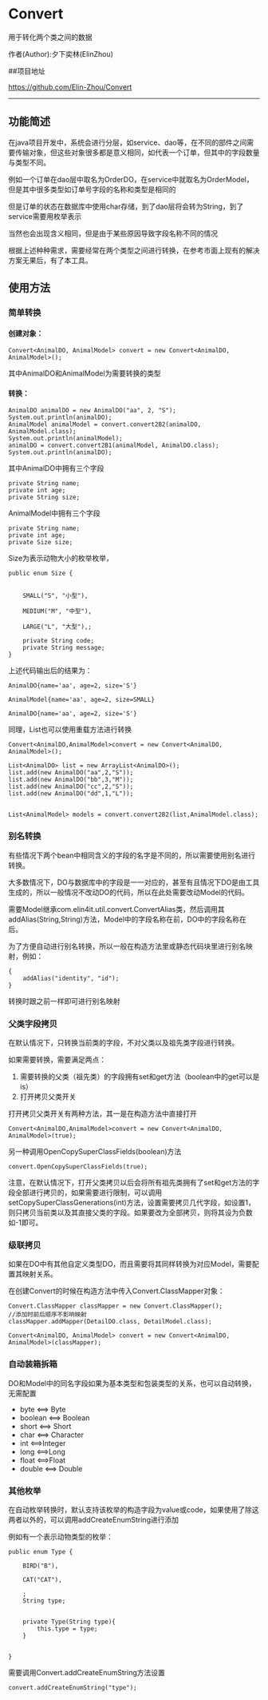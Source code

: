 # Convert

用于转化两个类之间的数据

作者(Author):夕下奕林(ElinZhou)


##项目地址

https://github.com/Elin-Zhou/Convert


***

## 功能简述
在java项目开发中，系统会进行分层，如service、dao等，在不同的部件之间需要传输对象，但这些对象很多都是意义相同，如代表一个订单，但其中的字段数量与类型不同。

例如一个订单在dao层中取名为OrderDO，在service中就取名为OrderModel，但是其中很多类型如订单号字段的名称和类型是相同的

但是订单的状态在数据库中使用char存储，到了dao层将会转为String，到了service需要用枚举表示

当然也会出现含义相同，但是由于某些原因导致字段名称不同的情况


根据上述种种需求，需要经常在两个类型之间进行转换，在参考市面上现有的解决方案无果后，有了本工具。


## 使用方法

### 简单转换

#### 创建对象：
	Convert<AnimalDO, AnimalModel> convert = new Convert<AnimalDO, AnimalModel>();
其中AnimalDO和AnimalModel为需要转换的类型


#### 转换：

	AnimalDO animalDO = new AnimalDO("aa", 2, "S");
	System.out.println(animalDO);
	AnimalModel animalModel = convert.convert2B2(animalDO, AnimalModel.class);
	System.out.println(animalModel);
	animalDO = convert.convert2B1(animalModel, AnimalDO.class);
	System.out.println(animalDO);

其中AnimalDO中拥有三个字段

	private String name;
	private int age;
	private String size;
	
AnimalModel中拥有三个字段

	private String name;
	private int age;
	private Size size;

Size为表示动物大小的枚举枚举，

	public enum Size {


    	SMALL("S", "小型"),

    	MEDIUM("M", "中型"),

    	LARGE("L", "大型"),;

    	private String code;
    	private String message;   
    }
    
上述代码输出后的结果为：


	AnimalDO{name='aa', age=2, size='S'}

	AnimalModel{name='aa', age=2, size=SMALL}

	AnimalDO{name='aa', age=2, size='S'} 
   
   


同理，List也可以使用重载方法进行转换


	Convert<AnimalDO,AnimalModel>convert = new Convert<AnimalDO, AnimalModel>();

	List<AnimalDO> list = new ArrayList<AnimalDO>();
	list.add(new AnimalDO("aa",2,"S"));
	list.add(new AnimalDO("bb",3,"M"));
	list.add(new AnimalDO("cc",2,"S"));
	list.add(new AnimalDO("dd",1,"L"));


	List<AnimalModel> models = convert.convert2B2(list,AnimalModel.class);




### 别名转换
有些情况下两个bean中相同含义的字段的名字是不同的，所以需要使用别名进行转换。

大多数情况下，DO与数据库中的字段是一一对应的，甚至有且情况下DO是由工具生成的，所以一般情况不改动DO的代码，所以在此处需要改动Model的代码。

需要Model继承com.elin4it.util.convert.ConvertAlias类，然后调用其addAlias(String,String)方法，Model中的字段名称在前，DO中的字段名称在后。

为了方便自动进行别名转换，所以一般在构造方法里或静态代码块里进行别名映射，例如：

	{
	    addAlias("identity", "id");
	}


转换时跟之前一样即可进行别名映射

 
### 父类字段拷贝

在默认情况下，只转换当前类的字段，不对父类以及祖先类字段进行转换。

如果需要转换，需要满足两点：

1. 需要转换的父类（祖先类）的字段拥有set和get方法（boolean中的get可以是is）
2. 打开拷贝父类开关

打开拷贝父类开关有两种方法，其一是在构造方法中直接打开

	Convert<AnimalDO,AnimalModel>convert = new Convert<AnimalDO, AnimalModel>(true);
	
另一种调用OpenCopySuperClassFields(boolean)方法

	convert.OpenCopySuperClassFields(true);


注意，在默认情况下，打开父类拷贝以后会将所有祖先类拥有了set和get方法的字段全部进行拷贝的，如果需要进行限制，可以调用setCopySuperClassGenerations(int)方法，设置需要拷贝几代字段，如设置1，则只拷贝当前类以及其直接父类的字段。如果要改为全部拷贝，则将其设为负数如-1即可。


### 级联拷贝
如果在DO中有其他自定义类型DO，而且需要将其同样转换为对应Model，需要配置其映射关系。

在创建Convert的时候在构造方法中传入Convert.ClassMapper对象：

	Convert.ClassMapper classMapper = new Convert.ClassMapper();
	//添加时前后顺序不影响映射
	classMapper.addMapper(DetailDO.class, DetailModel.class);

	Convert<AnimalDO, AnimalModel> convert = new Convert<AnimalDO, AnimalModel>(classMapper);
	
	
### 自动装箱拆箱
DO和Model中的同名字段如果为基本类型和包装类型的关系，也可以自动转换，无需配置

* byte <==> Byte
* boolean <==> Boolean
* short <==> Short
* char <==> Character
* int <==>Integer
* long <==>Long
* float <==>Float
* double <==> Double



### 其他枚举
在自动枚举转换时，默认支持该枚举的构造字段为value或code，如果使用了除这两者以外的，可以调用addCreateEnumString进行添加

例如有一个表示动物类型的枚举：

	public enum Type {

    	BIRD("B"),

    	CAT("CAT"),

    	;
    	String type;


    	private Type(String type){
    	    this.type = type;
    	}


	}
	
需要调用Convert.addCreateEnumString方法设置

	convert.addCreateEnumString("type");
